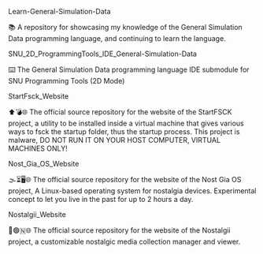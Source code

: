 
Learn-General-Simulation-Data

📚️ A repository for showcasing my knowledge of the General Simulation Data programming language, and continuing to learn the language. 

SNU_2D_ProgrammingTools_IDE_General-Simulation-Data

⌨️ The General Simulation Data programming language IDE submodule for SNU Programming Tools (2D Mode)

StartFsck_Website

⬆️💣️🌐️ The official source repository for the website of the StartFSCK project, a utility to be installed inside a virtual machine that gives various ways to fsck the startup folder, thus the startup process. This project is malware, DO NOT RUN IT ON YOUR HOST COMPUTER, VIRTUAL MACHINES ONLY! 

Nost_Gia_OS_Website

🌫️⏳️🖥️🌐️ The official source repository for the website of the Nost Gia OS project, A Linux-based operating system for nostalgia devices. Experimental concept to let you live in the past for up to 2 hours a day. 

Nostalgii_Website

🧠️🟢️🇳🌐️ The official source repository for the website of the Nostalgii project, a customizable nostalgic media collection manager and viewer. 

